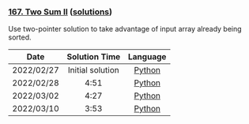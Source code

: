 ### [167. Two Sum II](https://leetcode.com/problems/two-sum-ii-input-array-is-sorted/) ([solutions](https://github.com/pete-debiase/Comprog/blob/main/Solutions/167.%20Two%20Sum%20II/))
Use two-pointer solution to take advantage of input array already being sorted.

|    Date    |  Solution Time   |                                                       Language                                                       |
|:----------:|:----------------:|:--------------------------------------------------------------------------------------------------------------------:|
| 2022/02/27 | Initial solution |      [Python](https://github.com/pete-debiase/Comprog/blob/main/Solutions/167.%20Two%20Sum%20II/two_sum_ii.py)       |
| 2022/02/28 |       4:51       | [Python](https://github.com/pete-debiase/Comprog/blob/main/Solutions/167.%20Two%20Sum%20II/two_sum_ii_2022-02-28.py) |
| 2022/03/02 |       4:27       | [Python](https://github.com/pete-debiase/Comprog/blob/main/Solutions/167.%20Two%20Sum%20II/two_sum_ii_2022-03-02.py) |
| 2022/03/10 |       3:53       | [Python](https://github.com/pete-debiase/Comprog/blob/main/Solutions/167.%20Two%20Sum%20II/two_sum_ii_2022-03-10.py) |
